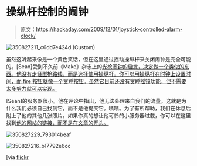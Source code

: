 # 操纵杆控制的闹钟

> 原文：<https://hackaday.com/2009/12/01/joystick-controlled-alarm-clock/>

![](img/7d2120d741a14c3e5f2ba303e5dea5f2.png "350827211_c6dd7e424d (Custom)")

虽然这听起来像是一个黄色笑话，但在这里通过摇动操纵杆来关闭闹钟是完全可能的。[Sean]受到不久前《Make》杂志上的[光枪闹钟的启发，决定做一个类似的东西。他没有走轻型枪路线，而是选择使用操纵杆。你可以用操纵杆在时钟上设置时间，而 fire 按钮就像一个贪睡按钮。虽然它目前还没有贪睡摇铃功能，但不需要太多努力就可以实现。](http://blog.makezine.com/archive/2006/03/sony_alarm_clock_controll.html)

[Sean]的服务器很小。他在评论中指出，他无法处理来自我们的流量。这就是为什么我们必须自己找到它，而不是他提交它。啧啧。为了有所帮助，我们在休息后附上了他的其他几张照片。如果你真的想让他可怜的小服务器过载，你可以在这里找到[他的网站的链接，而不是在文章的开头。](http://www.seancarney.ca/blog/2007/01/07/my-new-alarm-clock/)

![](img/6469b19af1c84d5ae37039913f9e7e24.png "350827229_793014beaf")

![](img/26fa89d3dfbbdba3c94e527e82485065.png "350827216_b17792e6cc")

[via [flickr](http://www.flickr.com/photos/35936101@N05/4148666763/in/pool-69453349@N00)